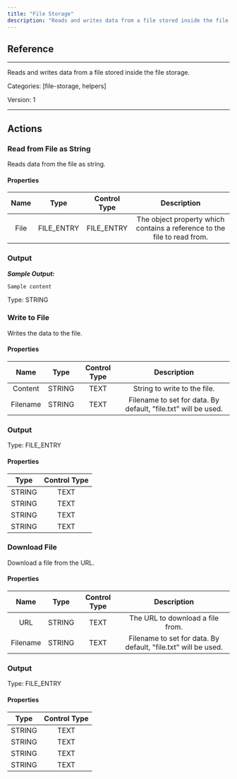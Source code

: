 ```yaml
---
title: "File Storage"
description: "Reads and writes data from a file stored inside the file storage."
---
```

## Reference
<hr />

Reads and writes data from a file stored inside the file storage.


Categories: [file-storage, helpers]


Version: 1

<hr />






## Actions


### Read from File as String
Reads data from the file as string.

#### Properties

|      Name      |     Type     |     Control Type     |     Description     |
|:--------------:|:------------:|:--------------------:|:-------------------:|
| File | FILE_ENTRY | FILE_ENTRY  |  The object property which contains a reference to the file to read from.  |


### Output


___Sample Output:___

```Sample content```



Type: STRING







### Write to File
Writes the data to the file.

#### Properties

|      Name      |     Type     |     Control Type     |     Description     |
|:--------------:|:------------:|:--------------------:|:-------------------:|
| Content | STRING | TEXT  |  String to write to the file.  |
| Filename | STRING | TEXT  |  Filename to set for data. By default, "file.txt" will be used.  |


### Output



Type: FILE_ENTRY


#### Properties

|     Type     |     Control Type     |
|:------------:|:--------------------:|
| STRING | TEXT  |
| STRING | TEXT  |
| STRING | TEXT  |
| STRING | TEXT  |






### Download File
Download a file from the URL.

#### Properties

|      Name      |     Type     |     Control Type     |     Description     |
|:--------------:|:------------:|:--------------------:|:-------------------:|
| URL | STRING | TEXT  |  The URL to download a file from.  |
| Filename | STRING | TEXT  |  Filename to set for data. By default, "file.txt" will be used.  |


### Output



Type: FILE_ENTRY


#### Properties

|     Type     |     Control Type     |
|:------------:|:--------------------:|
| STRING | TEXT  |
| STRING | TEXT  |
| STRING | TEXT  |
| STRING | TEXT  |






